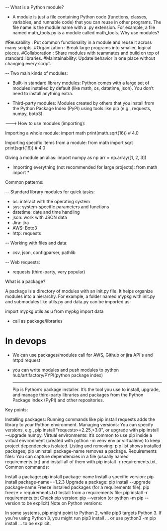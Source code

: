-- What is a Python module?

- A module is just a file containing Python code (functions, classes, variables, and runnable code) that you can reuse in other programs.
The file name is the module name with a .py extension. For example, a file named math_tools.py is a module called math_tools.
Why use modules?

#Reusability    : Put common functionality in a module and reuse it across many scripts.
#Organization   : Break large programs into smaller, logical pieces.
#Collaboration  : Share modules with teammates and build on top of standard libraries.
#Maintainability: Update behavior in one place without changing every script.


-- Two main kinds of modules:

- Built-in standard library modules: Python comes with a large set of modules installed by default (like math, os, datetime, json). You don’t need to install anything extra.

- Third-party modules: Modules created by others that you install from the Python Package Index (PyPI) using tools like pip (e.g., requests, numpy, boto3).


---> How to use modules (importing):

Importing a whole module:
        import math
        print(math.sqrt(16)) # 4.0

Importing specific items from a module:
        from math import sqrt
        print(sqrt(16)) # 4.0

Giving a module an alias:
        import numpy as np
        arr = np.array([1, 2, 3])


- Importing everything (not recommended for large projects):
from math import *


Common patterns:

-- Standard library modules for quick tasks:
- os: interact with the operating system
- sys: system-specific parameters and functions
- datetime: date and time handling
- json: work with JSON data
- Jira: jira
- AWS: Boto3
- http: requests

-- Working with files and data:
- csv, json, configparser, pathlib

-- Web requests:
- requests (third-party, very popular)


What is a package?

A package is a directory of modules with an init.py file. It helps organize modules into a hierarchy. For example, a folder named mypkg with init.py and submodules like utils.py and data.py can be imported as:

import mypkg.utils as u
from mypkg import data

- call as package/libraries

# In devops
- We can use packages/modules
call for AWS, Github or jira API's and httpd request

- you can write modules and push modules to python hub/artifactory/PYPI(python package index)


  --------------------------------------------------

  Pip is Python’s package installer. It’s the tool you use to install, upgrade, and manage third-party libraries and packages from the Python Package Index (PyPI) and other repositories.

Key points:

Installing packages: Running commands like pip install requests adds the library to your Python environment.
Managing versions: You can specify versions, e.g., pip install "requests>=2.25,<3.0", or upgrade with pip install --upgrade numpy.
Virtual environments: It’s common to use pip inside a virtual environment (created with python -m venv env or virtualenv) to keep project dependencies isolated.
Listing and removing: pip list shows installed packages; pip uninstall package-name removes a package.
Requirements files: You can capture dependencies in a file (usually named requirements.txt) and install all of them with pip install -r requirements.txt.
Common commands:

Install a package: pip install package-name
Install a specific version: pip install package-name==1.2.3
Upgrade a package: pip install --upgrade package-name
Freeze installed packages (for a requirements file): pip freeze > requirements.txt
Install from a requirements file: pip install -r requirements.txt
Check pip version: pip --version (or python -m pip --version to be explicit)
Note on Python versions:

In some systems, pip might point to Python 2, while pip3 targets Python 3. If you’re using Python 3, you might run pip3 install ... or use python3 -m pip install ... to be explicit.

